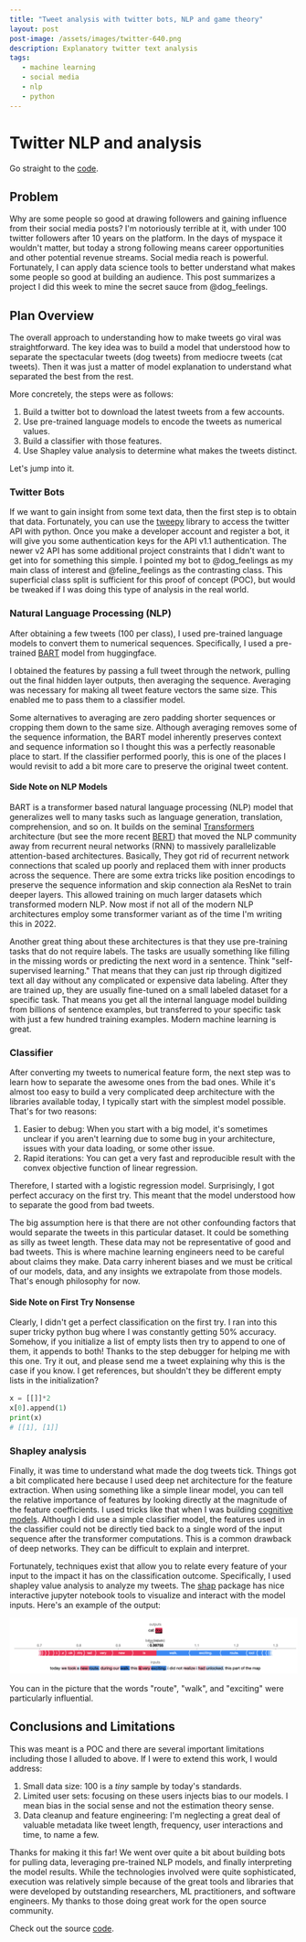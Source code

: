 ```yaml
---
title: "Tweet analysis with twitter bots, NLP and game theory"
layout: post
post-image: /assets/images/twitter-640.png
description: Explanatory twitter text analysis
tags:
   - machine learning
   - social media
   - nlp
   - python
---
```



# Twitter NLP and analysis
Go straight to the [code](https://github.com/sriveravi/tweet-nlp-interpreter).

## Problem

Why are some people so good at drawing followers and gaining influence from their social media posts? I'm notoriously terrible at it, with under 100 twitter followers after 10 years on the platform. In the days of myspace it wouldn't matter, but today a strong following means career opportunities and other potential revenue streams. Social media reach is powerful. Fortunately, I can apply data science tools to better understand what makes some people so good at building an audience. This post summarizes a project I did this week to mine the secret sauce from @dog_feelings. 

## Plan Overview
The overall approach to understanding how to make tweets go viral was straightforward. The key idea was to build a model that understood how to separate the spectacular tweets (dog tweets) from mediocre tweets (cat tweets). Then it was just a matter of model explanation to understand  what separated the best from the rest. 

More concretely, the steps were as follows:
1. Build a twitter bot to download the latest tweets from a few accounts. 
2. Use pre-trained language models to encode the tweets as numerical values.
3. Build a classifier with those features.
4. Use Shapley value analysis to determine what makes the tweets distinct.  

Let's jump into it.

### Twitter Bots

If we want to gain insight from some text data, then the first step is to obtain that data. Fortunately, you can use the [tweepy](https://github.com/tweepy/tweepy) library to access the twitter API with python. Once you make a developer account and register a bot, it will give you some authentication keys for the API v1.1 authentication. The newer v2 API has some additional project constraints that I didn't want to get into for something this simple. I pointed my bot to @dog_feelings as my main class of interest and @feline_feelings as the contrasting class. This superficial class split is sufficient for this proof of concept (POC), but would be tweaked if I was doing this type of analysis in the real world.

### Natural Language Processing (NLP)
After obtaining a few tweets (100 per class), I used pre-trained language models to convert them to numerical sequences. Specifically, I used a pre-trained [BART](https://huggingface.co/facebook/bart-large) model from huggingface. 

I obtained the features by passing a full tweet through the network, pulling out the final hidden layer outputs, then averaging the sequence. Averaging was necessary for making all tweet feature vectors the same size. This enabled me to pass them to a classifier model.

Some alternatives to averaging are zero padding shorter sequences or cropping them down to the same size. Although averaging removes some of the sequence information, the BART model inherently preserves context and sequence information so I thought this was a perfectly reasonable place to start. If the classifier performed poorly, this is one of the places I would revisit to add a bit more care to preserve the original tweet content. 

#### Side Note on NLP Models
BART is a transformer based natural language processing (NLP) model that generalizes well to many tasks such as language generation, translation, comprehension, and so on. It builds on the seminal [Transformers](https://arxiv.org/abs/1706.03762) architecture (but see the more recent [BERT](https://arxiv.org/abs/1810.04805)) that moved the NLP community away from recurrent neural networks (RNN) to massively parallelizable attention-based architectures. Basically, They got rid of recurrent network connections that scaled up poorly and replaced them with inner products across the sequence. There are some extra tricks like position encodings to preserve the sequence information and skip connection ala ResNet to train deeper layers. This allowed training on much larger datasets which transformed modern NLP. Now most if not all of the modern NLP architectures employ some transformer variant as of the time I'm writing this in 2022.

Another great thing about these architectures is that they use pre-training tasks that do not require labels. The tasks are usually something like filling in the missing words or predicting the next word in a sentence. Think "self-supervised learning." That means that they can just rip through digitized text all day without any complicated or expensive data labeling. After they are trained up, they are usually fine-tuned on a small labeled dataset for a specific task. That means you get all the internal language model building from billions of sentence examples, but transferred to your specific task with just a few hundred training examples. Modern machine learning is great. 

### Classifier
After converting my tweets to numerical feature form, the next step was to learn how to separate the awesome ones from the bad ones. While it's almost too easy to build a very complicated deep architecture with the libraries available today, I typically start with the simplest model possible. That's for two reasons:

1. Easier to debug: When you start with a big model, it's sometimes unclear if you aren't learning due to some bug in your architecture, issues with your data loading, or some other issue.
2. Rapid iterations: You can get a very fast and reproducible result with the convex objective function of linear regression.

Therefore, I started with a logistic regression model. Surprisingly, I got perfect accuracy on the first try. This meant that the model understood how to separate the good from bad tweets. 

The big assumption here is that there are not other confounding factors that would separate the tweets in this particular dataset. It could be something as silly as tweet length. These data may not be representative of good and bad tweets. This is where machine learning engineers need to be careful about claims they make. Data carry inherent biases and we must be critical of our models, data, and any insights we extrapolate from those models. That's enough philosophy for now. 

#### Side Note on First Try Nonsense
Clearly, I didn't get a perfect classification on the first try. I ran into this super tricky python bug where I was constantly getting 50% accuracy. Somehow, if you initialize a list of empty lists then try to append to one of them, it appends to both! Thanks to the step debugger for helping me with this one. Try it out, and please send me a tweet explaining why this is the case if you know. I get references, but shouldn't they be different empty lists in the initialization? 

~~~python
x = [[]]*2
x[0].append(1)
print(x)
# [[1], [1]]
~~~

### Shapley analysis
Finally, it was time to understand what made the dog tweets tick. Things got a bit complicated here because I used deep net architecture for the feature extraction. When using something like a simple linear model, you can tell the relative importance of features by looking directly at the magnitude of the feature coefficients. I used tricks like that when I was building [cognitive models](https://arxiv.org/abs/2010.15047). Although I did use a simple classifier model, the features used in the classifier could not be directly tied back to a single word of the input sequence after the transformer computations. This is a common drawback of deep networks. They can be difficult to explain and interpret.

Fortunately, techniques exist that allow you to relate every feature of your input to the impact it has on the classification outcome. Specifically, I used shapley value analysis to analyze my tweets. The [shap](https://github.com/slundberg/shap) package has nice interactive jupyter notebook tools to visualize and interact with the model inputs. Here's an example of the output:

![Dog tweet shap output](/assets/images/dogTweetShap.png)

You can in the picture that the words "route", "walk", and "exciting" were particularly influential.

## Conclusions and Limitations

This was meant is a POC and there are several important limitations including those I alluded to above. If I were to extend this work, I would address:
1. Small data size: 100 is a _tiny_ sample by today's standards.
2. Limited user sets: focusing on these users injects bias to our models. I mean bias in the social sense and not the estimation theory sense.
3. Data cleanup and feature engineering: I'm neglecting a great deal of valuable metadata like tweet length, frequency, user interactions and time, to name a few.

Thanks for making it this far! We went over quite a bit about building bots for pulling data, leveraging pre-trained NLP models, and finally interpreting the model results. While the technologies involved were quite sophisticated, execution was relatively simple because of the great tools and libraries that were developed by outstanding researchers, ML practitioners, and software engineers. My thanks to those doing great work for the open source community.

Check out the source [code](https://github.com/sriveravi/tweet-nlp-interpreter).